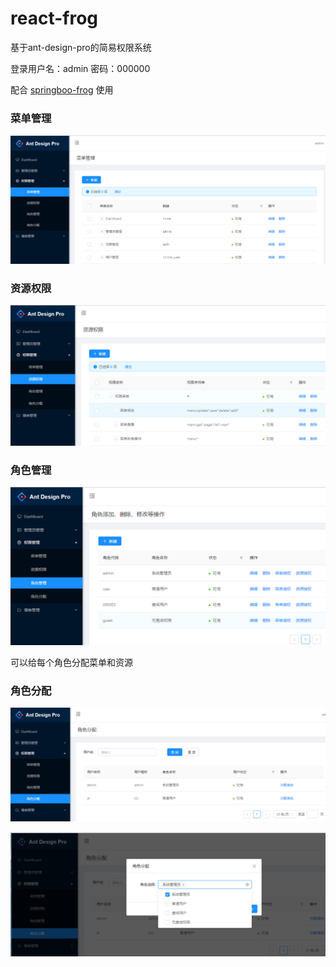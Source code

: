 
# react-frog

基于ant-design-pro的简易权限系统

登录用户名：admin
密码：000000

配合 [springboo-frog](https://github.com/kwame998/springboot-frog) 使用

### 菜单管理

![菜单管理](./pics/菜单管理.png)



### 资源权限

![资源权限](./pics/资源权限.png)



### 角色管理

![角色管理](./pics/角色管理.png)

可以给每个角色分配菜单和资源

### 角色分配

![角色分配](./pics/角色分配.png)



![角色分配2](./pics/角色分配2.png)



